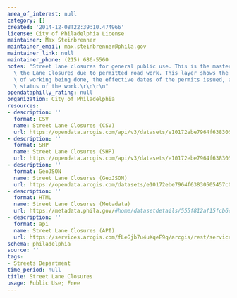 ```yaml
---
area_of_interest: null
category: []
created: '2014-12-08T22:39:10.474966'
license: City of Philadelphia License
maintainer: Max Steinbrenner
maintainer_email: max.steinbrenner@phila.gov
maintainer_link: null
maintainer_phone: (215) 686-5560
notes: "Street lane closures for general public use. This is the master layer depicting\
  \ the Lane Closures due to permitted road work. This layer shows the type and purpose\
  \ of working being done, the effective dates of the permits issued, as well the\
  \ status of the work.\r\n\r\n"
opendataphilly_rating: null
organization: City of Philadelphia
resources:
- description: ''
  format: CSV
  name: Street Lane Closures (CSV)
  url: https://opendata.arcgis.com/api/v3/datasets/e10172ebe7964f63830505457c0d7c2a_0/downloads/data?format=csv&spatialRefId=4326
- description: ''
  format: SHP
  name: Street Lane Closures (SHP)
  url: https://opendata.arcgis.com/api/v3/datasets/e10172ebe7964f63830505457c0d7c2a_0/downloads/data?format=shp&spatialRefId=4326
- description: ''
  format: GeoJSON
  name: Street Lane Closures (GeoJSON)
  url: https://opendata.arcgis.com/datasets/e10172ebe7964f63830505457c0d7c2a_0.geojson
- description: ''
  format: HTML
  name: Street Lane Closures (Metadata)
  url: https://metadata.phila.gov/#home/datasetdetails/555f812af15fcb6c6ed44109/representationdetails/55846d21c5fd1f20526fba1d/
- description: ''
  format: api
  name: Street Lane Closures (API)
  url: https://services.arcgis.com/fLeGjb7u4uXqeF9q/arcgis/rest/services/LaneClosure_Master/FeatureServer/0/query?outFields=*&where=1%3D1
schema: philadelphia
source: ''
tags:
- Streets Department
time_period: null
title: Street Lane Closures
usage: Public Use; Free
---
```

